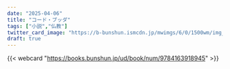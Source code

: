 ```yaml
---
date: "2025-04-06"
title: "コード・ブッダ"
tags: ["小説","仏教"]
twitter_card_image: "https://b-bunshun.ismcdn.jp/mwimgs/6/0/1500wm/img_60f25ed9534a5bf225e686c54da06cde121697.jpg"
draft: true
---
```


{{< webcard "https://books.bunshun.jp/ud/book/num/9784163918945" >}}
